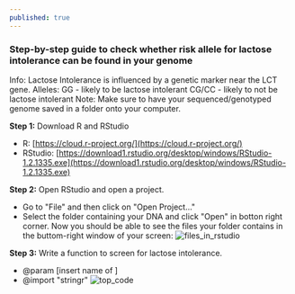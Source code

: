 ```yaml
---
published: true
---
```

### Step-by-step guide to check whether risk allele for lactose intolerance can be found in your genome
Info: Lactose Intolerance is influenced by a genetic marker near the LCT gene.
Alleles:
GG - likely to be lactose intolerant
CG/CC - likely to not be lactose intolerant
Note: Make sure to have your sequenced/genotyped genome saved in a folder onto your computer. 

**Step 1:** Download R and RStudio
- R: [https://cloud.r-project.org/](https://cloud.r-project.org/)
- RStudio: [https://download1.rstudio.org/desktop/windows/RStudio-1.2.1335.exe](https://download1.rstudio.org/desktop/windows/RStudio-1.2.1335.exe)

**Step 2:** Open RStudio and open a project.
- Go to "File" and then click on "Open Project..."
- Select the folder containing your DNA and click "Open" in botton right corner. 
Now you should be able to see the files your folder contains in the buttom-right window of your screen:
![files_in_rstudio]({{site.baseurl}}/_posts/IngaDNAonRstudio.png)

**Step 3:** Write a function to screen for lactose intolerance.

- @param [insert name of ]
- @import "stringr"
![top_code]({{site.baseurl}}/_posts/lactose_rcode.png)
